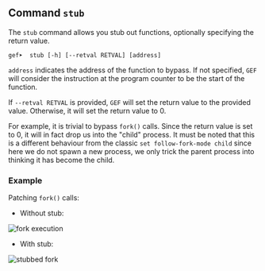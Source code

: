## Command `stub`

The `stub` command allows you stub out functions, optionally specifying the return value.

```text
gef➤  stub [-h] [--retval RETVAL] [address]
```

`address` indicates the address of the function to bypass. If not specified, `GEF` will consider the
instruction at the program counter to be the start of the function.

If `--retval RETVAL` is provided, `GEF` will set the return value to the provided value. Otherwise,
it will set the return value to 0.

For example, it is trivial to bypass `fork()` calls. Since the return value is set to 0, it will in
fact drop us into the "child" process. It must be noted that this is a different behaviour from the
classic `set follow-fork-mode child` since here we do not spawn a new process, we only trick the
parent process into thinking it has become the child.

### Example

Patching `fork()` calls:

* Without stub:

![fork execution](https://i.imgur.com/TjnTDot.png)

* With stub:

![stubbed fork](https://i.imgur.com/CllTnRH.png)
